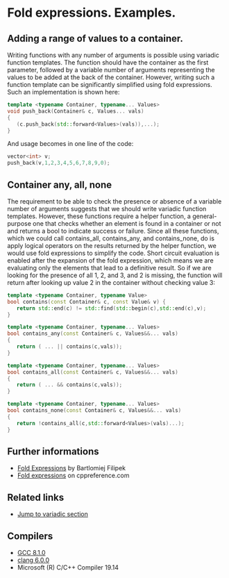 # Fold expressions. Examples.

## Adding a range of values to a container.
Writing functions with any number of arguments is possible using variadic function templates. The function should have the container as the first parameter, followed by a variable number of arguments representing the values to be added at the back of the container. However, writing such a function template can be significantly simplified using fold expressions. Such an implementation is shown here:
```cpp
template <typename Container, typename... Values>
void push_back(Container& c, Values... vals)
{
   (c.push_back(std::forward<Values>(vals)),...);
}
```
And usage becomes in one line of the code:
```cpp
vector<int> v;
push_back(v,1,2,3,4,5,6,7,8,9,0);
```

## Container any, all, none
The requirement to be able to check the presence or absence of a variable number of arguments suggests that we should write variadic function templates. However, these functions require a helper function, a general-purpose one that checks whether an element is found in a container or not and returns a bool to indicate success or failure. Since all these functions, which we could call contains_all, contains_any, and contains_none, do is apply logical operators on the results returned by the helper function, we would use fold expressions to simplify the code. Short circuit evaluation is enabled after the expansion of the fold expression, which means we are evaluating only the elements that lead to a definitive result. So if we are looking for the presence of all 1, 2, and 3, and 2 is missing, the function will return after looking up value 2 in the container without checking value 3:
```cpp
template <typename Container, typename Value>
bool contains(const Container& c, const Value& v) {
   return std::end(c) != std::find(std::begin(c),std::end(c),v);
}

template <typename Container, typename... Values>
bool contains_any(const Container& c, Values&&... vals)
{
   return ( ... || contains(c,vals));
}

template <typename Container, typename... Values>
bool contains_all(const Container& c, Values&&... vals)
{
   return ( ... && contains(c,vals));
}

template <typename Container, typename... Values>
bool contains_none(const Container& c, Values&&... vals)
{
   return !contains_all(c,std::forward<Values>(vals)...);
}
```

## Further informations
* [Fold Expressions](https://www.bfilipek.com/2017/01/cpp17features.html#fold-expressions) by Bartlomiej Filipek
* [Fold expressions](https://en.cppreference.com/w/cpp/language/fold) on cppreference.com

## Related links
* [Jump to variadic section](../)

## Compilers
* [GCC 8.1.0](https://wandbox.org/)
* [clang 6.0.0](https://wandbox.org/)
* Microsoft (R) C/C++ Compiler 19.14 
